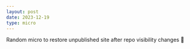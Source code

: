 ```yaml
---
layout: post
date: 2023-12-19
type: micro
---
```


Random micro to restore unpublished site after repo visibility changes 🙈